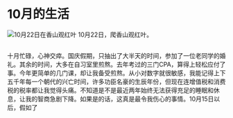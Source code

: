 # 10月的生活
![10月22日在香山观红叶](https://img3.doubanio.com/view/photo/l/oEG7x3eSDy6r8DcUkSWIXw/166705804/x2538662801.jpg)
10月22日，爬香山观红叶。
##
十月忙碌，心神交瘁。国庆假期，只抽出了大半天的时间，参加了一位老同学的婚礼。其余的时间，大多在自习室里煎熬。去年考过的三门CPA，算得上轻松应付了事。今年更简单的几门课，却让我备受煎熬。从小对数字就很敏感，我能记得上下五千年每一个朝代的兴亡时间，许多功臣名豪的生辰年份，但现在连增值税和消费税的税率都让我觉得头痛。不知道是不是最近两年始终无法获得充足的睡眠和休息，让我的智商急剧下降。如果是的话，这真是最令我伤心的事情。10月15日以后，假如了

<!--stackedit_data:
eyJoaXN0b3J5IjpbMTE3MjYxMjc3NCwtMTg4MTU5Mzc0NSwtMT
A1ODYzNjUyOF19
-->